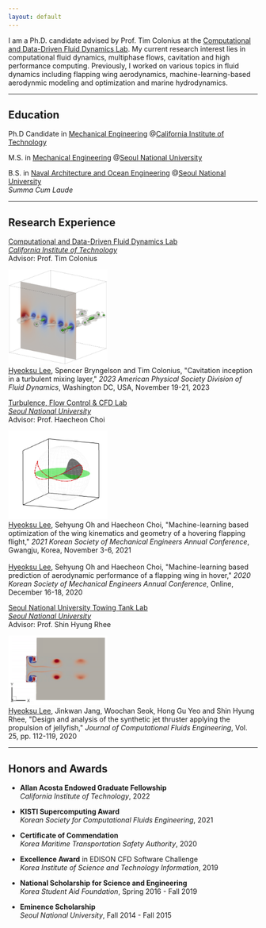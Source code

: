 ```yaml
---
layout: default
---
```


I am a Ph.D. candidate advised by Prof. Tim Colonius at the [Computational and Data-Driven Fluid Dynamics Lab](https://colonius.caltech.edu). My current research interest lies in computational fluid dynamics, multiphase flows, cavitation and high performance computing. Previously, I worked on various topics in fluid dynamics including flapping wing aerodynamics, machine-learning-based aerodynmic modeling and optimization and marine hydrodynamics.

* * *

## Education

Ph.D Candidate in [Mechanical Engineering](https://mce.caltech.edu) @[California Institute of Technology](https://www.caltech.edu) 

M.S. in [Mechanical Engineering](https://me.snu.ac.kr) @[Seoul National University](https://www.snu.ac.kr)

B.S. in [Naval Architecture and Ocean Engineering](https://naoe.snu.ac.kr) @[Seoul National University](https://www.snu.ac.kr)<br>
_Summa Cum Laude_

* * *

## Research Experience

[Computational and Data-Driven Fluid Dynamics Lab](https://colonius.caltech.edu) <br>
_[California Institute of Technology](https://www.caltech.edu)_<br>
Advisor: Prof. Tim Colonius <br>
<div class="container">
    <div class="first-column">
        <img src="assets/img/cavitation.png" alt="cavitation" style="width:200px;height:auto;" />
    </div>
    <div class="second-column">
        <u>Hyeoksu Lee</u>, Spencer Bryngelson and Tim Colonius, "Cavitation inception in a turbulent mixing layer," <em>2023 American Physical Society Division of Fluid Dynamics</em>, Washington DC, USA, November 19-21, 2023
    </div>
</div>

[Turbulence, Flow Control & CFD Lab](https://tfc.snu.ac.kr)<br>
_[Seoul National University](https://www.snu.ac.kr)_<br>
Advisor: Prof. Haecheon Choi<br>
<div class="container">
    <div class="first-column">
        <img src="assets/img/flapping.gif" alt="flapping" style="width:200px;height:auto;" />
    </div>
    <div class="second-column">
        <u>Hyeoksu Lee</u>, Sehyung Oh and Haecheon Choi, "Machine-learning based optimization of the wing kinematics and geometry of a hovering flapping flight," <em>2021 Korean Society of Mechanical Engineers Annual Conference</em>, Gwangju, Korea, November 3-6, 2021<br><br>
        <u>Hyeoksu Lee</u>, Sehyung Oh and Haecheon Choi, "Machine-learning based prediction of aerodynamic performance of a flapping wing in hover," <em>2020 Korean Society of Mechanical Engineers Annual Conference</em>, Online, December 16-18, 2020
    </div>
</div>

[Seoul National University Towing Tank Lab](https://snutt.snu.ac.kr)<br>
_[Seoul National University](https://www.snu.ac.kr)_<br>
Advisor: Prof. Shin Hyung Rhee<br>
<div class="container">
    <div class="first-column">
        <img src="assets/img/synthetic_jet.png" alt="synthetic jet" style="width:200px;height:auto;" />
    </div>
    <div class="second-column">
        <u>Hyeoksu Lee</u>, Jinkwan Jang, Woochan Seok, Hong Gu Yeo and Shin Hyung Rhee, "Design and analysis of the synthetic jet thruster applying the propulsion of jellyfish," <em>Journal of Computational Fluids Engineering</em>, Vol. 25, pp. 112-119, 2020
    </div>
</div>

* * *

## Honors and Awards

* **Allan Acosta Endowed Graduate Fellowship**<br>
_California Institute of Technology_, 2022

* **KISTI Supercomputing Award**<br>
_Korean Society for Computational Fluids Engineering_, 2021

* **Certificate of Commendation**<br>
_Korea Maritime Transportation Safety Authority_, 2020

* **Excellence Award** in EDISON CFD Software Challenge<br>
_Korea Institute of Science and Technology Information_, 2019

* **National Scholarship for Science and Engineering**<br>
_Korea Student Aid Foundation_, Spring 2016 - Fall 2019

* **Eminence Scholarship**<br>
_Seoul National University_, Fall 2014 - Fall 2015